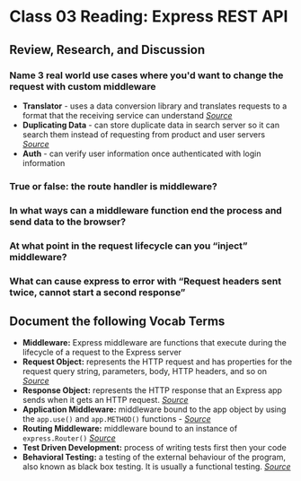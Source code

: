 # Class 03 Reading: Express REST API

## Review, Research, and Discussion

### Name 3 real world use cases where you'd want to change the request with custom middleware

- **Translator** - uses a data conversion library and translates requests to a format that the receiving service can understand *[Source](https://www.freecodecamp.org/news/what-is-middleware-with-example-use-cases/)*
- **Duplicating Data** - can store duplicate data in search server so it can search them instead of requesting from product and user servers *[Source](https://www.freecodecamp.org/news/what-is-middleware-with-example-use-cases/)*
- **Auth** - can verify user information once authenticated with login information

### True or false: the route handler is middleware?

### In what ways can a middleware function end the process and send data to the browser?

### At what point in the request lifecycle can you “inject” middleware?

### What can cause express to error with “Request headers sent twice, cannot start a second response”

## Document the following Vocab Terms

- **Middleware:** Express middleware are functions that execute during the lifecycle of a request to the Express server
- **Request Object:** represents the HTTP request and has properties for the request query string, parameters, body, HTTP headers, and so on *[Source](http://expressjs.com/en/4x/api.html#req)*
- **Response Object:** represents the HTTP response that an Express app sends when it gets an HTTP request. *[Source](http://expressjs.com/en/4x/api.html#res)*
- **Application Middleware:**  middleware bound to the app object by using the `app.use()` and `app.METHOD()` functions - *[Source](https://expressjs.com/en/guide/using-middleware.html#middleware.application)*
- **Routing Middleware:**  middleware bound to an instance of `express.Router()` *[Source](https://expressjs.com/en/guide/using-middleware.html#middleware.router)*
- **Test Driven Development:** process of writing tests first then your code
- **Behavioral Testing:** a testing of the external behaviour of the program, also known as black box testing. It is usually a functional testing. *[Source](https://www.tutorialspoint.com/software_testing_dictionary/behaviour_testing.htm#:~:text=Behavioural%20Testing%20is%20a%20testing,is%20usually%20a%20functional%20testing.)*
